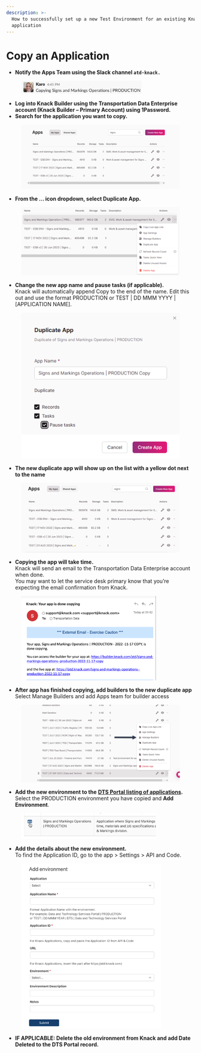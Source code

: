 ```yaml
---
description: >-
  How to successfully set up a new Test Environment for an existing Knack
  application
---
```


# Copy an Application

* **Notify the Apps Team using the Slack channel `atd-knack.`**

<figure><img src="../.gitbook/assets/1_CopyApp (1).png" alt=""><figcaption></figcaption></figure>

* &#x20;**Log into Knack Builder using the Transportation Data Enterprise account (Knack Builder – Primary Account) using 1Password.**
* **Search for the application you want to copy.**

<figure><img src="../.gitbook/assets/Snag_19ca275.png" alt=""><figcaption></figcaption></figure>

* **From the ... icon dropdown, select Duplicate App.**

<figure><img src="../.gitbook/assets/Snag_19dd4db.png" alt=""><figcaption></figcaption></figure>

* **Change the new app name and pause tasks (if applicable).**\
  Knack will automatically append Copy to the end of the name. Edit this out and use the format  PRODUCTION or TEST | DD MMM YYYY | \[APPLICATION NAME].

<figure><img src="../.gitbook/assets/Snag_19f5eb7.png" alt=""><figcaption></figcaption></figure>

* **The new duplicate app will show up on the list  with a yellow dot next to the name**

<figure><img src="../.gitbook/assets/Snag_1a1fd3f.png" alt=""><figcaption></figcaption></figure>

* **Copying the app will take time.** \
  Knack will send an email to the Transportation Data Enterprise account when done.\
  You may want to let the service desk primary know that you’re expecting the email confirmation from Knack.

<figure><img src="../.gitbook/assets/7_CopyApp.png" alt=""><figcaption></figcaption></figure>

* **After app has finished copying, add builders to the new duplicate app** \
  Select Manage Builders and add Apps team for builder access

<figure><img src="../.gitbook/assets/image (15).png" alt="" width="563"><figcaption></figcaption></figure>

* **Add the new environment to the** [**DTS Portal listing of applications**](https://atd.knack.com/dts#applications)**.**  \
  Select the PRODUCTION environment you have copied and **Add Environment**. &#x20;

<figure><img src="../.gitbook/assets/8_CopyApp.png" alt=""><figcaption></figcaption></figure>

* **Add the details about the new environment.**\
  To find the Application ID, go to the app > Settings > API and Code.

<figure><img src="../.gitbook/assets/9_CopyApp.png" alt=""><figcaption></figcaption></figure>

* **IF APPLICABLE: Delete the old environment from Knack and add Date Deleted to the DTS Portal record.**

